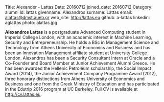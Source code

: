Title: Alexander - Lattas
Date: 20160712
joined_date: 20160712
Category: alumni
Id: lattas
givenname: Alexandros
surname: Lattas
email: alattas@dmst.aueb.gr
web_site: http://lattas.eu
github: a-lattas
linkedin: aglattas
photo: alattas.jpg

**Alexandros Lattas** is a postgraduate Advanced Computing student in Imperial College London, with an academic interest in Machine Learning, Security and Entrepreneurship. He holds a BSc in Management Science and Technology from Athens University of Economics and Business and has been an Innovation Management affiliate student at University College London. Alexandros has been a Security Consultant Intern at Oracle and a Co-Founder and Board Member at Junior Achievement Alumni Greece. He has been awarded the Hellenic Petroleum scholarship, the Social Impact Award (2014), the Junior Achievement Company Programme Award (2012), three honorary distinctions from Athens University of Economics and Business and one from the Greek Ministry of Education and has participated in the Edutrip 2016 program at UC Berkeley. Full CV is available at http://cv.lattas.eu. 
